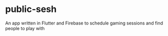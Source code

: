 # public-sesh
An app written in Flutter and Firebase to schedule gaming sessions and find people to play with
